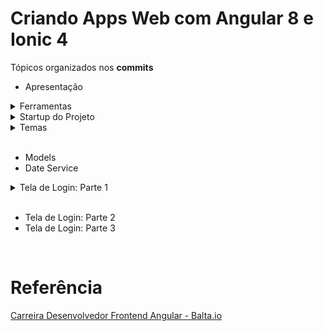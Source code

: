 # Criando Apps Web com Angular 8 e Ionic 4

Tópicos organizados nos **commits**

- Apresentação

<details><summary>Ferramentas</summary>

<br>

```ps
npm install -g @angular/cli
npm install -g ionic@5.2.4
```

```
ng version

Angular CLI: 12.2.12
Node: 16.14.0 (Unsupported)
Package Manager: npm 8.1.1
OS: win32 x64

Angular:
...

Package                      Version
------------------------------------------------------
@angular-devkit/architect    0.1202.12 (cli-only)
@angular-devkit/core         12.2.12 (cli-only)
@angular-devkit/schematics   12.2.12 (cli-only)
@schematics/angular          12.2.12 (cli-only)
```

```
ionic --version
5.2.4
```

</details>

<details><summary>Startup do Projeto</summary>

<br>

Mockoon

    Import/Export > Mockoon´s Format > Import from a file (JSON)
        ./assets/mockoon.json

Criar projeto com o nome **eshop** com o modelo **blank**

```
ionic start eshop blank
```

Arquivos diferenciados:

    src/
        theme/
            variables.scss
        global.scss

SCSS - Syntactically Awesome Style Sheet

</details>

<details><summary>Temas</summary>

<br>

```ps
ionic serve
```

https://ionicframework.com/

</details>

<br>

- Models
- Date Service

<details><summary>Tela de Login: Parte 1</summary>

<br>

```ps
ionic generate page pages/account/login
```

http://localhost:8100/login

</details>

<br>

- Tela de Login: Parte 2
- Tela de Login: Parte 3

<br>

# Referência

[Carreira Desenvolvedor Frontend Angular - Balta.io](https://balta.io/carreiras/desenvolvedor-frontend-angular)
